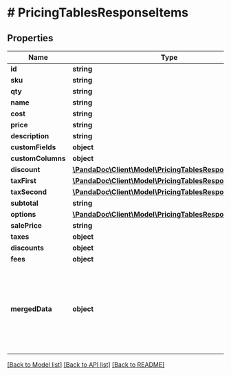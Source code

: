 # # PricingTablesResponseItems

## Properties

Name | Type | Description | Notes
------------ | ------------- | ------------- | -------------
**id** | **string** |  | [optional]
**sku** | **string** |  | [optional]
**qty** | **string** |  | [optional]
**name** | **string** |  | [optional]
**cost** | **string** |  | [optional]
**price** | **string** |  | [optional]
**description** | **string** |  | [optional]
**customFields** | **object** |  | [optional]
**customColumns** | **object** |  | [optional]
**discount** | [**\PandaDoc\Client\Model\PricingTablesResponseDiscount**](PricingTablesResponseDiscount.md) |  | [optional]
**taxFirst** | [**\PandaDoc\Client\Model\PricingTablesResponseDiscount**](PricingTablesResponseDiscount.md) |  | [optional]
**taxSecond** | [**\PandaDoc\Client\Model\PricingTablesResponseDiscount**](PricingTablesResponseDiscount.md) |  | [optional]
**subtotal** | **string** |  | [optional]
**options** | [**\PandaDoc\Client\Model\PricingTablesResponseOptions**](PricingTablesResponseOptions.md) |  | [optional]
**salePrice** | **string** |  | [optional]
**taxes** | **object** |  | [optional]
**discounts** | **object** |  | [optional]
**fees** | **object** |  | [optional]
**mergedData** | **object** | Will contain all the fields in flat structure with external field names defined in the template. | [optional]

[[Back to Model list]](../../README.md#models) [[Back to API list]](../../README.md#endpoints) [[Back to README]](../../README.md)

